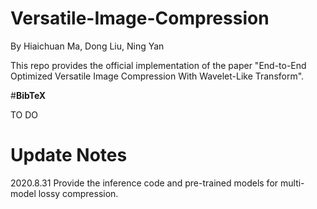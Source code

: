# Versatile-Image-Compression
By Hiaichuan Ma, Dong Liu, Ning Yan

This repo provides the official implementation of the paper "End-to-End Optimized Versatile Image Compression With Wavelet-Like Transform".

#**BibTeX**

TO DO

# **Update Notes**

2020.8.31 Provide the inference code and pre-trained models for multi-model lossy compression.


